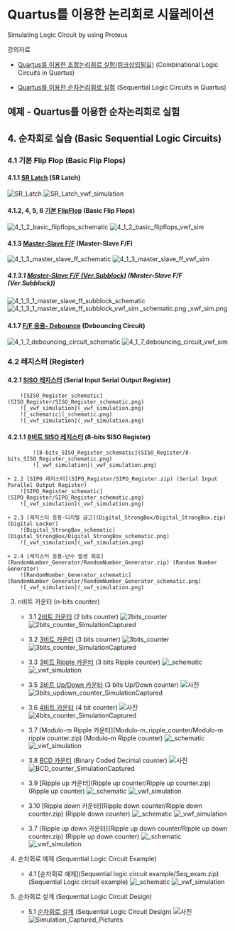 # Quartus를 이용한 논리회로 시뮬레이션
Simulating Logic Circuit by using Proteus

강의자료  
+ [Quartus를 이용한 조합논리회로 실험(링크삽입필요)]() (Combinational Logic Circuits in Quartus)

+ [Quartus를 이용한 순차논리회로 실험](https://docs.google.com/document/d/18B2oY9i0UkC5DJaRiA0vmYNfsSaPw23wI-6OQMqPB7Y/edit?usp=sharing) (Sequential Logic Circuits in Quartus)

## 예제 - Quartus를 이용한 순차논리회로 실험

## 4. 순차회로 실습 (Basic Sequential Logic Circuits)

### 4.1 기본 Flip Flop (Basic Flip Flops) 

#### 4.1.1  [SR Latch](4_1_1_sr_latch) (SR Latch)
![SR_Latch](4_1_1_sr_latch/SR_Latch/4_1_1_sr_latch_schematic.png)
![SR_Latch_vwf_simulation](4_1_1_sr_latch/SR_Latch/4_1_1_sr_latch_vwf_sim.png)

#### 4.1.2, 4, 5, 6   [기본 FlipFlop](4_1_2_basic_flipflops) (Basic Flip Flops)

![4_1_2_basic_flipflops_schematic](4_1_2_basic_flipflops/4_1_2_basic_flipflops_schematic.png) 
![4_1_2_basic_flipflops_vwf_sim](4_1_2_basic_flipflops/4_1_2_basic_flipflops_vwf_sim.png) 

#### 4.1.3  [Master-Slave F/F](4_1_3_master_slave_ff) (Master-Slave F/F)
![4_1_3_master_slave_ff_schematic](4_1_3_master_slave_ff/4_1_3_master_slave_ff_schematic.png)
![4_1_3_master_slave_ff_vwf_sim](4_1_3_master_slave_ff/4_1_3_master_slave_ff_vwf_sim.png) 

##### 4.1.3.1  [Master-Slave F/F (Ver.Subblock)](4_1_3_1_master_slave_ff_subblock) (Master-Slave F/F (Ver.Subblock))
![4_1_3_1_master_slave_ff_subblock_schematic](4_1_3_1_master_slave_ff_subblock/4_1_3_1_master_slave_ff_subblock_schematic.png)
![4_1_3_1_master_slave_ff_subblock_vwf_sim](4_1_3_1_master_slave_ff_subblock/4_1_3_1_master_slave_ff_subblock_vwf_sim.png) _schematic.png _vwf_sim.png

#### 4.1.7  [F/F 응용- Debounce](4_1_7_debouncing_circuit) (Debouncing Circuit)
![4_1_7_debouncing_circuit_schematic](4_1_7_debouncing_circuit/4_1_7_debouncing_circuit_schematic.png)
![4_1_7_debouncing_circuit_vwf_sim](4_1_7_debouncing_circuit/4_1_7_debouncing_circuit_vwf_sim.png)
    
### 4.2  레지스터 (Register)

#### 4.2.1 [SISO 레지스터](SISO_Register/SISO_Register.zip) (Serial Input Serial Output Register)
        ![SISO_Register_schematic](SISO_Register/SISO_Register_schematic.png)
        ![_vwf_simulation](_vwf_simulation.png)
        ![_schematic](_schematic.png)
        ![_vwf_simulation](_vwf_simulation.png)

#### 4.2.1.1 [8비트 SISO 레지스터](SISO_Register/8-bits_SISO_Register.zip) (8-bits SISO Register)
            ![8-bits_SISO_Register_schematic](SISO_Register/8-bits_SISO_Register_schematic.png)
            ![_vwf_simulation](_vwf_simulation.png)

    + 2.2 [SIPO 레지스터](SIPO_Register/SIPO_Register.zip) (Serial Input Parallel Output Register)
        ![SIPO_Register_schematic](SIPO_Register/SIPO_Register_schematic.png)
        ![_vwf_simulation](_vwf_simulation.png)
    
    + 2.3 [레지스터 응용-디지털 금고](Digital_StrongBox/Digital_StrongBox.zip) (Digital Locker)
        ![Digital_StrongBox_schematic](Digital_StrongBox/Digital_StrongBox_schematic.png)
        ![_vwf_simulation](_vwf_simulation.png)

    + 2.4 [레지스터 응용-난수 발생 회로](RandomNumber_Generator/RandomNumber_Generator.zip) (Random Number Generator)
        ![RandomNumber_Generator_schematic](RandomNumber_Generator/RandomNumber_Generator_schematic.png)
        ![_vwf_simulation](_vwf_simulation.png)


3. n비트 카운터 (n-bits counter)

    + 3.1 [2비트 카운터](2bits_Counter/2bits_counter.zip) (2 bits counter)
        ![2bits_counter](2bits_Counter/2bits_counter.png)
        ![2bits_counter_SimulationCaptured](2bits_Counter/2bits_counter_SimulationCaptured.JPG)

    + 3.2 [3비트 카운터](3bits_Counter/3bits_counter.zip) (3 bits counter)
        ![3bits_counter](3bits_Counter/3bits_counter.png)
        ![3bits_counter_SimulationCaptured](3bits_Counter/3bits_counter_SimulationCaptured.JPG)
     
    + 3.3 [3비트 Ripple 카운터](3bit_ripple) (3 bits Ripple counter)
        ![_schematic](_schematic.png)
        ![_vwf_simulation](_vwf_simulation.png)  
        
    + 3.5  [3비트 Up/Down 카운터](3bits_UpDown_Counter/3bits_updown_counter.zip) (3 bits Up/Down counter)
        ![사진]()
        ![3bits_updown_counter_SimulationCaptured](3bits_UpDown_Counter/3bits_updown_counter_SimulationCaptured.JPG)  

    + 3.6  [4비트 카운터](4bits_Counter/4bits_counter.zip) (4 bit counter)
        ![사진]()
        ![4bits_counter_SimulationCaptured](4bits_Counter/4bits_counter_SimulationCaptured.JPG) 

    + 3.7  [Modulo-m Ripple 카운터](Modulo-m_ripple_counter/Modulo-m ripple counter.zip) (Modulo-m Ripple counter)
        ![_schematic](_schematic.png)
        ![_vwf_simulation](_vwf_simulation.png)

    + 3.8  [BCD 카운터](BCD_Counter/BCD_counter.zip) (Binary Coded Decimal counter)
        ![사진]() 
        ![BCD_counter_SimulationCaptured](BCD_Counter/BCD_counter_SimulationCaptured.JPG)
    
    + 3.9  [Ripple up 카운터](Ripple up counter/Ripple up counter.zip) (Ripple up counter)
        ![_schematic](_schematic.png)
        ![_vwf_simulation](_vwf_simulation.png)

    + 3.10  [Ripple down 카운터](Ripple down counter/Ripple down counter.zip) (Ripple down counter)
        ![_schematic](_schematic.png)
        ![_vwf_simulation](_vwf_simulation.png)

    + 3.7  [Ripple up down 카운터](Ripple up down counter/Ripple up down counter.zip) (Ripple up down counter)
        ![_schematic](_schematic.png)
        ![_vwf_simulation](_vwf_simulation.png)

4. 순차회로 예제 (Sequential Logic Circuit Example)

    + 4.1 [순차회로 예제](Sequential logic circuit example/Seq_exam.zip) (Sequential Logic circuit example)
        ![_schematic](_schematic.png)
        ![_vwf_simulation](_vwf_simulation.png)

5. 순차회로 설계 (Sequential Logic Circuit Design)   

    + 5.1 [순차회로 설계](Design_Sequential_Circuit/Design_Sequential_Circuit.zip) (Sequential Logic Circuit Design)
        ![사진]()
        ![Simulation_Captured_Pictures](Design_Sequential_Circuit/Simulation_Captured_Pictures.JPG)
         


